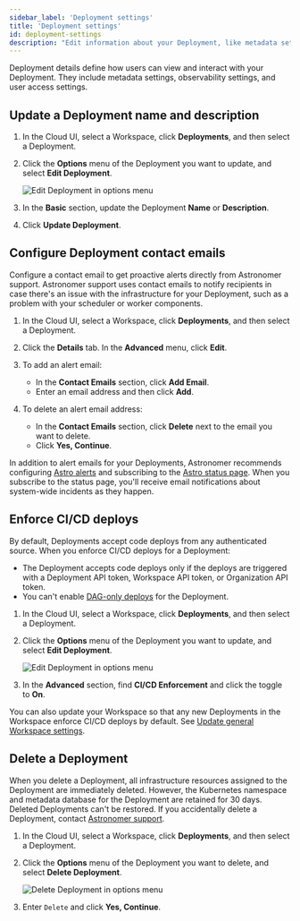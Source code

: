 ```yaml
---
sidebar_label: 'Deployment settings'
title: 'Deployment settings'
id: deployment-settings
description: "Edit information about your Deployment, like metadata settings, observability settings, and user access settings."
---
```


Deployment details define how users can view and interact with your Deployment. They include metadata settings, observability settings, and user access settings.

## Update a Deployment name and description

1. In the Cloud UI, select a Workspace, click **Deployments**, and then select a Deployment.

2. Click the **Options** menu of the Deployment you want to update, and select **Edit Deployment**.

    ![Edit Deployment in options menu](/img/docs/edit-deployment.png)

3. In the **Basic** section, update the Deployment **Name** or **Description**.

4. Click **Update Deployment**.

## Configure Deployment contact emails

Configure a contact email to get proactive alerts directly from Astronomer support. Astronomer support uses contact emails to notify recipients in case there's an issue with the infrastructure for your Deployment, such as a problem with your scheduler or worker components.

1. In the Cloud UI, select a Workspace, click **Deployments**, and then select a Deployment.

2. Click the **Details** tab. In the **Advanced** menu, click **Edit**.

3. To add an alert email:
    - In the **Contact Emails** section, click **Add Email**.
    - Enter an email address and then click **Add**.

4. To delete an alert email address:
    - In the **Contact Emails** section, click **Delete** next to the email you want to delete.
    - Click **Yes, Continue**.

In addition to alert emails for your Deployments, Astronomer recommends configuring [Astro alerts](alerts.md) and subscribing to the [Astro status page](https://status.astronomer.io). When you subscribe to the status page, you'll receive email notifications about system-wide incidents as they happen.

## Enforce CI/CD deploys

By default, Deployments accept code deploys from any authenticated source. When you enforce CI/CD deploys for a Deployment:

- The Deployment accepts code deploys only if the deploys are triggered with a Deployment API token, Workspace API token, or Organization API token.
- You can't enable [DAG-only deploys](deploy-dags.md) for the Deployment.

1. In the Cloud UI, select a Workspace, click **Deployments**, and then select a Deployment.

2. Click the **Options** menu of the Deployment you want to update, and select **Edit Deployment**.

    ![Edit Deployment in options menu](/img/docs/edit-deployment.png)

3. In the **Advanced** section, find **CI/CD Enforcement** and click the toggle to **On**.

You can also update your Workspace so that any new Deployments in the Workspace enforce CI/CD deploys by default. See [Update general Workspace settings](manage-workspaces.md#update-general-workspace-settings).

## Delete a Deployment

When you delete a Deployment, all infrastructure resources assigned to the Deployment are immediately deleted. However, the Kubernetes namespace and metadata database for the Deployment are retained for 30 days. Deleted Deployments can't be restored. If you accidentally delete a Deployment, contact [Astronomer support](https://cloud.astronomer.io/open-support-request).

1. In the Cloud UI, select a Workspace, click **Deployments**, and then select a Deployment.
2. Click the **Options** menu of the Deployment you want to delete, and select **Delete Deployment**.

    ![Delete Deployment in options menu](/img/docs/delete-deployment.png)

3. Enter `Delete` and click **Yes, Continue**.